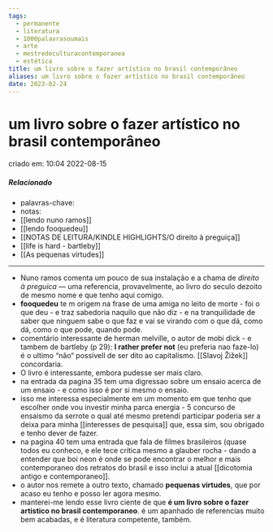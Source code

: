 ```yaml
---
tags:
  - permanente
  - literatura
  - 1000palavrasoumais
  - arte
  - mestredeculturacontemporanea
  - estética
title: um livro sobre o fazer artístico no brasil contemporâneo
aliases: um livro sobre o fazer artístico no brasil contemporâneo
date: 2023-02-24
---
```

# um livro sobre o fazer artístico no brasil contemporâneo
 
criado em: 10:04 2022-08-15

##### Relacionado
- palavras-chave:
- notas: 
- [[lendo nuno ramos]]
- [[lendo fooquedeu]]
- [[NOTAS DE LEITURA/KINDLE HIGHLIGHTS/O direito à preguiça]]
- [[life is hard - bartleby]]
- [[As pequenas virtudes]]
---

 - Nuno ramos comenta um pouco de sua instalação e a chama de *direito à preguica* — uma referencia, provavelmente, ao livro do seculo dezoito de mesmo nome e que tenho aqui comigo.
 - **fooquedeu** te m origem na frase de uma amiga no leito de morte - foi o que deu - e traz sabedoria naquilo que não diz - e na tranquilidade de saber que ninguem sabe o que faz e vai se virando com o que dá, como dá, como o que pode, quando pode.
 - comentário interessante de herman melville, o autor de mobi dick - e tambem de bartleby (p 29): **I rather prefer not** (eu preferia nao faze-lo) é o ultimo “não“ possívell de ser dito ao capitalismo. [[Slavoj Žižek]] concordaria.
 - O livro é interessante, embora pudesse ser mais claro.
 - na entrada da pagina 35 tem uma digressao sobre um ensaio acerca de um ensaio - e como isso é por si mesmo o ensaio. 
 - isso me interessa especialmente em um momento em que tenho que escolher onde vou investir minha parca energia -  5 concurso de ensaismo da serrote o qual até mesmo pretendi participar poderia ser a deixa para minha [[interesses de pesquisa]] que, essa sim, sou obrigado e tenho dever de fazer.
 - na pagina 40 tem uma entrada que fala de filmes brasileiros (quase todos eu conheco, e ele tece critica mesmo a glauber rocha - dando a entender que boi neon é onde se pode encontrar o melhor e mais contemporaneo dos retratos do brasil e isso inclui a atual [[dicotomia antigo e contemporaneo]].
 - o autor nos remete a outro texto, chamado **pequenas virtudes**, que por acaso eu tenho e posso ler agora mesmo. 
 - manterei-me lendo esse livro ciente de que **é um livro sobre o fazer artistico no brasil contemporaneo**. é um apanhado de referencias muito bem acabadas, e é literatura competente, também. 
 